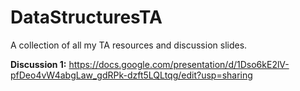 # DataStructuresTA

A collection of all my TA resources and discussion slides.

**Discussion 1:** https://docs.google.com/presentation/d/1Dso6kE2lV-pfDeo4vW4abgLaw_gdRPk-dzft5LQLtqg/edit?usp=sharing

